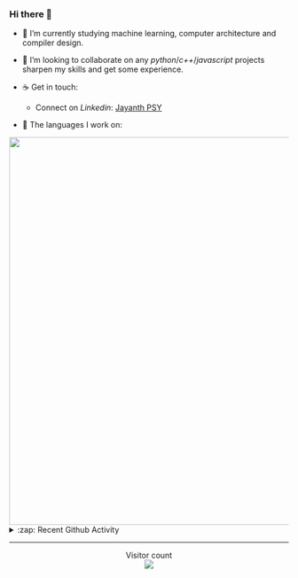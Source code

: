 ### Hi there 👋

- 🌱 I’m currently studying machine learning, computer architecture and compiler design.

- 👯 I’m looking to collaborate on any *python*/*c++*/*javascript* projects sharpen my skills and get some experience.

- ☕ Get in touch:
  +  Connect on *Linkedin*: [Jayanth PSY](https://www.linkedin.com/in/jayanth-p-b3924812a/)

<!--- ⚡ Fun fact: *Python* is older than *C++* and *Java*. -->

- :memo: The languages I work on: 

<img src="https://wakatime.com/share/@j_tesla/bdf4246a-6e44-4441-87e6-ea13fc96a824.png" width="700"/>

<details>
  <summary>:zap: Recent Github Activity</summary>
  
<!--START_SECTION:activity-->
1. 🎉 Merged PR [#75](https://github.com/j-tesla/space-shooter/pull/75) in [j-tesla/space-shooter](https://github.com/j-tesla/space-shooter)
2. 🎉 Merged PR [#16](https://github.com/j-tesla/all-blogs/pull/16) in [j-tesla/all-blogs](https://github.com/j-tesla/all-blogs)
3. 🎉 Merged PR [#85](https://github.com/j-tesla/blog-list-frontend/pull/85) in [j-tesla/blog-list-frontend](https://github.com/j-tesla/blog-list-frontend)
4. 🎉 Merged PR [#71](https://github.com/j-tesla/space-shooter/pull/71) in [j-tesla/space-shooter](https://github.com/j-tesla/space-shooter)
5. ❗️ Closed issue [#7](https://github.com/j-tesla/space-shooter/issues/7) in [j-tesla/space-shooter](https://github.com/j-tesla/space-shooter)
<!--END_SECTION:activity-->

</details>

-----

<p align="center"> 
  Visitor count<br>
  <img src="https://profile-counter.glitch.me/j-tesla/count.svg" />
</p>












<!--
**j-tesla/j-tesla** is a ✨ _special_ ✨ repository because its `README.md` (this file) appears on your GitHub profile.

Here are some ideas to get you started:

- 🔭 I’m currently working on ...
- 🌱 I’m currently learning ...
- 👯 I’m looking to collaborate on ...
- 🤔 I’m looking for help with ...
- 💬 Ask me about ...
- 📫 How to reach me: ...
- 😄 Pronouns: ...
- ⚡ Fun fact: ...
-->


